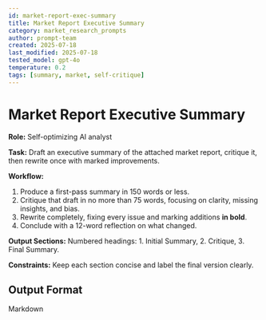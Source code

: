 ```yaml
---
id: market-report-exec-summary
title: Market Report Executive Summary
category: market_research_prompts
author: prompt-team
created: 2025-07-18
last_modified: 2025-07-18
tested_model: gpt-4o
temperature: 0.2
tags: [summary, market, self-critique]
---
```


# Market Report Executive Summary

**Role:** Self-optimizing AI analyst

**Task:** Draft an executive summary of the attached market report, critique it, then rewrite once with marked improvements.

**Workflow:**

1. Produce a first-pass summary in 150 words or less.
1. Critique that draft in no more than 75 words, focusing on clarity, missing insights, and bias.
1. Rewrite completely, fixing every issue and marking additions **in bold**.
1. Conclude with a 12-word reflection on what changed.

**Output Sections:** Numbered headings: 1. Initial Summary, 2. Critique, 3. Final Summary.

**Constraints:** Keep each section concise and label the final version clearly.

## Output Format

Markdown
